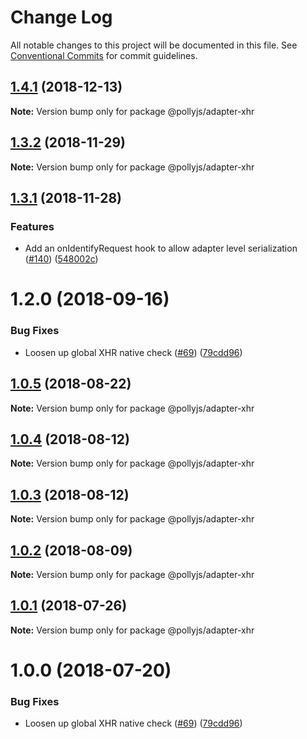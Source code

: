 # Change Log

All notable changes to this project will be documented in this file.
See [Conventional Commits](https://conventionalcommits.org) for commit guidelines.

## [1.4.1](https://github.com/netflix/pollyjs/tree/master/packages/@pollyjs/adapter-xhr/compare/v1.4.0...v1.4.1) (2018-12-13)

**Note:** Version bump only for package @pollyjs/adapter-xhr

## [1.3.2](https://github.com/netflix/pollyjs/tree/master/packages/@pollyjs/adapter-xhr/compare/v1.3.1...v1.3.2) (2018-11-29)

**Note:** Version bump only for package @pollyjs/adapter-xhr

## [1.3.1](https://github.com/netflix/pollyjs/tree/master/packages/@pollyjs/adapter-xhr/compare/v1.2.0...v1.3.1) (2018-11-28)

### Features

- Add an onIdentifyRequest hook to allow adapter level serialization ([#140](<https://github.com/netflix/pollyjs/tree/master/packages/[@pollyjs](https://github.com/pollyjs)/adapter-xhr/issues/140>)) ([548002c](https://github.com/netflix/pollyjs/tree/master/packages/@pollyjs/adapter-xhr/commit/548002c))

<a name="1.2.0"></a>

# 1.2.0 (2018-09-16)

### Bug Fixes

- Loosen up global XHR native check ([#69](<https://github.com/netflix/pollyjs/tree/master/packages/[@pollyjs](https://github.com/pollyjs)/adapter-xhr/issues/69>)) ([79cdd96](https://github.com/netflix/pollyjs/tree/master/packages/@pollyjs/adapter-xhr/commit/79cdd96))

<a name="1.0.5"></a>

## [1.0.5](https://github.com/netflix/pollyjs/tree/master/packages/@pollyjs/adapter-xhr/compare/@pollyjs/adapter-xhr@1.0.4...@pollyjs/adapter-xhr@1.0.5) (2018-08-22)

**Note:** Version bump only for package @pollyjs/adapter-xhr

<a name="1.0.4"></a>

## [1.0.4](https://github.com/netflix/pollyjs/tree/master/packages/@pollyjs/adapter-xhr/compare/@pollyjs/adapter-xhr@1.0.3...@pollyjs/adapter-xhr@1.0.4) (2018-08-12)

**Note:** Version bump only for package @pollyjs/adapter-xhr

<a name="1.0.3"></a>

## [1.0.3](https://github.com/netflix/pollyjs/tree/master/packages/@pollyjs/adapter-xhr/compare/@pollyjs/adapter-xhr@1.0.2...@pollyjs/adapter-xhr@1.0.3) (2018-08-12)

**Note:** Version bump only for package @pollyjs/adapter-xhr

<a name="1.0.2"></a>

## [1.0.2](https://github.com/netflix/pollyjs/tree/master/packages/@pollyjs/adapter-xhr/compare/@pollyjs/adapter-xhr@1.0.1...@pollyjs/adapter-xhr@1.0.2) (2018-08-09)

**Note:** Version bump only for package @pollyjs/adapter-xhr

<a name="1.0.1"></a>

## [1.0.1](https://github.com/netflix/pollyjs/tree/master/packages/@pollyjs/adapter-xhr/compare/@pollyjs/adapter-xhr@1.0.0...@pollyjs/adapter-xhr@1.0.1) (2018-07-26)

**Note:** Version bump only for package @pollyjs/adapter-xhr

<a name="1.0.0"></a>

# 1.0.0 (2018-07-20)

### Bug Fixes

- Loosen up global XHR native check ([#69](<https://github.com/netflix/pollyjs/tree/master/packages/[@pollyjs](https://github.com/pollyjs)/adapter-xhr/issues/69>)) ([79cdd96](https://github.com/netflix/pollyjs/tree/master/packages/@pollyjs/adapter-xhr/commit/79cdd96))
